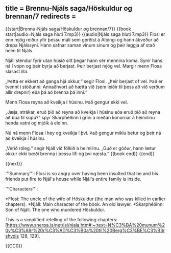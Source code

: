 title = Brennu-Njáls saga/Höskuldur og brennan/7
redirects =
---

{{start|Brennu-Njáls saga/Höskuldur og brennan/7}}
{{book start|audio=Njáls saga hluti 7.mp3}}
{{audio|Njáls saga hluti 7.mp3}}
Flosi er enn mjög reiður yfir þessu máli sem gerðist á Alþingi og hann ákveður að drepa Njálssyni. Hann safnar saman vinum sínum og þeir leggja af stað heim til Njáls.

Njáll stendur fyrir utan húsið sitt þegar hann sér mennina koma. Synir hans ná í vopn og þeir byrja að berjast. Þeir berjast mjög vel. Margir menn Flosa slasast illa.

„Þetta er ekkert að ganga hjá okkur,“ segir Flosi. „Þeir berjast of vel. Það er tvennt í stöðunni: Annaðhvort að hætta við (sem leiðir til þess að við verðum allir drepnir) eða þá að brenna þá inni.“

Menn Flosa reyna að kveikja í húsinu. Það gengur ekki vel.

„Jæja, strákar, eruð þið að reyna að kveikja í húsinu eða eruð þið að reyna að búa til súpu?“ spyr Skarphéðinn í gríni á meðan konurnar á heimilinu henda vatni og mjólk á eldinn.

Nú ná menn Flosa í hey og kveikja í því. Það gengur miklu betur og þeir ná að kveikja í húsinu.

„Verið róleg.“ segir Njáll við fólkið á heimilinu. „Guð er góður, hann lætur okkur ekki bæði brenna í þessu lífi og því næsta.“
{{book end}}
{{end}}

{{next}}


<div class=notes>
'''Summary''': Flosi is so angry over having been insulted that he and his friends put fire to Njál's house while Njál's entire family is inside. 

'''Characters''':

*Flosi: The uncle of the wife of Höskuldur (the man who was killed in earlier chapters).
*Njáll: Main character of the book. An old lawyer.
*Skarphéðinn: Son of Njáll. The one who murdered Höskuldur.

This is a simplified retelling of the following chapters: [https://www.snerpa.is/net/isl/njala.htm#:~:text=N%C3%BA%20munum%20v%C3%A9r%20r%C3%AD%C3%B0a%20til%20Berg%C3%BE%C3%B3rshvols 128, 129]. 

</div>
{{CC0}}